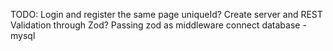 TODO:
Login and register the same page uniqueId?
Create server and REST
Validation through Zod? Passing zod as middleware
connect database - mysql

